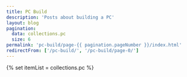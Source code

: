 ```yaml
---
title: PC Build
description: 'Posts about building a PC'
layout: blog
pagination:
  data: collections.pc
  size: 6
permalink: 'pc-build/page-{{ pagination.pageNumber }}/index.html'
redirectFrom: ['/pc-build/', '/pc-build/page-0/']
---
```


{% set itemList = collections.pc %}
